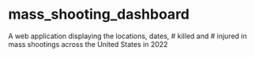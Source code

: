 # mass_shooting_dashboard


A web application displaying the locations, dates, # killed and # injured in mass shootings across the United States in 2022

